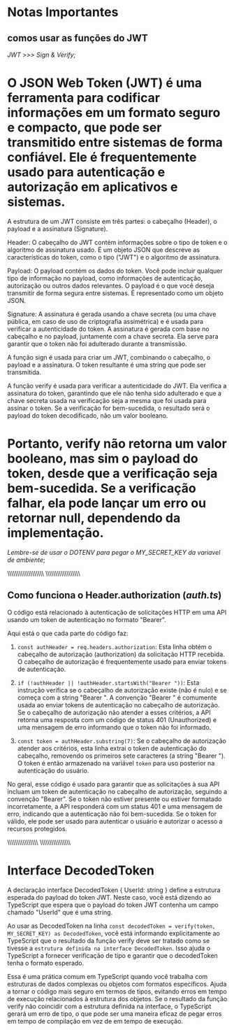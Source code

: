# Notas Importantes

## comos usar as funções do JWT 

*JWT >>> Sign & Verify;*

# O JSON Web Token (JWT) é uma ferramenta para codificar informações em um formato seguro e compacto, que pode ser transmitido entre sistemas de forma confiável. Ele é frequentemente usado para autenticação e autorização em aplicativos e sistemas.

 A estrutura de um JWT consiste em três partes: o cabeçalho (Header), o payload e a assinatura (Signature).

 Header: O cabeçalho do JWT contém informações sobre o tipo de token e o algoritmo de assinatura usado. É um objeto JSON que descreve as características do token, como o tipo ("JWT") e o algoritmo de assinatura.

 Payload: O payload contém os dados do token. Você pode incluir qualquer tipo de informação no payload, como informações de autenticação, autorização ou outros dados relevantes. O payload é o que você deseja transmitir de forma segura entre sistemas. É representado como um objeto JSON.

 Signature: A assinatura é gerada usando a chave secreta (ou uma chave pública, em caso de uso de criptografia assimétrica) e é usada para verificar a autenticidade do token. A assinatura é gerada com base no cabeçalho e no payload, juntamente com a chave secreta. Ela serve para garantir que o token não foi adulterado durante a transmissão.

 A função sign é usada para criar um JWT, combinando o cabeçalho, o payload e a assinatura. O token resultante é uma string que pode ser transmitida.

 A função verify é usada para verificar a autenticidade do JWT. Ela verifica a assinatura do token, garantindo que ele não tenha sido adulterado e que a chave secreta usada na verificação seja a mesma que foi usada para assinar o token. Se a verificação for bem-sucedida, o resultado será o payload do token decodificado, não um valor booleano.

# Portanto, verify não retorna um valor booleano, mas sim o payload do token, desde que a verificação seja bem-sucedida. Se a verificação falhar, ela pode lançar um erro ou retornar null, dependendo da implementação.

*Lembre-se de usar o DOTENV para pegar o MY_SECRET_KEY da variavel de ambiente*;

\\\\\\\\\\\\\\\\\\\\\\\\\\\\\\\\\\\\\\ \\\\\\\\\\\\\\\\\\\\\\\\\\\\\\\\\\\\

## Como funciona o Header.authorization (*auth.ts*)

O código está relacionado à autenticação de solicitações HTTP em uma API usando um token de autenticação no formato "Bearer".

Aqui está o que cada parte do código faz:

1. `const authHeader = req.headers.authorization`: Esta linha obtém o cabeçalho de autorização (authorization) da solicitação HTTP recebida. O cabeçalho de autorização é frequentemente usado para enviar tokens de autenticação.

2. `if (!authHeader || !authHeader.startsWith("Bearer "))`: Esta instrução verifica se o cabeçalho de autorização existe (não é nulo) e se começa com a string "Bearer ". A convenção "Bearer " é comumente usada ao enviar tokens de autenticação no cabeçalho de autorização. Se o cabeçalho de autorização não atender a esses critérios, a API retorna uma resposta com um código de status 401 (Unauthorized) e uma mensagem de erro informando que o token não foi informado.

3. `const token = authHeader.substring(7)`: Se o cabeçalho de autorização atender aos critérios, esta linha extrai o token de autenticação do cabeçalho, removendo os primeiros sete caracteres (a string "Bearer "). O token é então armazenado na variável `token` para uso posterior na autenticação do usuário.

No geral, esse código é usado para garantir que as solicitações à sua API incluam um token de autenticação no cabeçalho de autorização, seguindo a convenção "Bearer". Se o token não estiver presente ou estiver formatado incorretamente, a API responderá com um status 401 e uma mensagem de erro, indicando que a autenticação não foi bem-sucedida. Se o token for válido, ele pode ser usado para autenticar o usuário e autorizar o acesso a recursos protegidos.

\\\\\\\\\\\\\\\\\\\\\\\\\\\\\\\\ \\\\\\\\\\\\\\\\\\\\\\\\\\\\\\\

# Interface DecodedToken

A declaração interface DecodedToken { UserId: string } define a estrutura esperada do payload do token JWT. Neste caso, você está dizendo ao TypeScript que espera que o payload do token JWT contenha um campo chamado "UserId" que é uma string.

Ao usar as DecodedToken na linha `const decodedToken = verify(token, MY_SECRET_KEY) as DecodedToken`, você está informando explicitamente ao TypeScript que o resultado da função verify deve ser tratado como se tivesse a `estrutura definida na interface DecodedToken`. Isso ajuda o TypeScript a fornecer verificação de tipo e garantir que o decodedToken tenha o formato esperado.

Essa é uma prática comum em TypeScript quando você trabalha com estruturas de dados complexas ou objetos com formatos específicos. Ajuda a tornar o código mais seguro em termos de tipos, evitando erros em tempo de execução relacionados à estrutura dos objetos. Se o resultado da função verify não coincidir com a estrutura definida na interface, o TypeScript gerará um erro de tipo, o que pode ser uma maneira eficaz de pegar erros em tempo de compilação em vez de em tempo de execução.